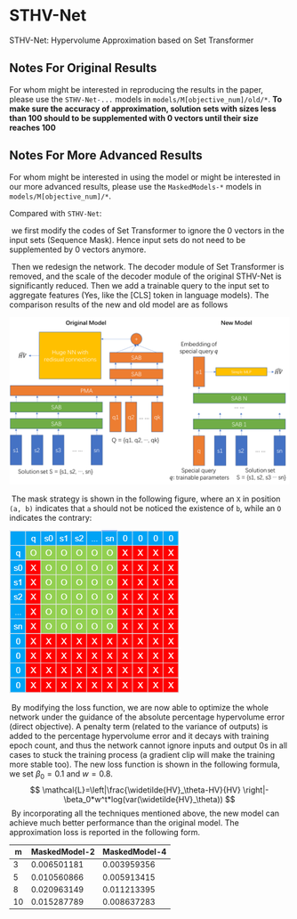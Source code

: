 # STHV-Net
STHV-Net: Hypervolume Approximation based on Set Transformer

## **Notes For Original Results**

For whom might be interested in reproducing the results in the paper, please use the `STHV-Net-...` models in `models/M[objective_num]/old/*`.  **To make sure the accuracy of approximation, solution sets with sizes less than 100 should to be supplemented with 0 vectors until their size reaches 100**

## Notes For More Advanced Results

For whom might be interested in using the model or might be interested in our more advanced results, please use the `MaskedModels-*` models in `models/M[objective_num]/*`.

Compared with `STHV-Net`:

​	 we first modify the codes of Set Transformer to ignore the 0 vectors in the input sets (Sequence Mask). Hence input sets do not need to be supplemented by 0 vectors anymore.

​	Then we redesign the network. The decoder module of Set Transformer is removed, and the scale of the decoder module of the original STHV-Net is significantly reduced. Then we add a trainable query to the input set to aggregate features (Yes, like the [CLS] token in language models). The comparison results of the new and old model are as follows

![image-20230428125323876](assets/p1.png)

​	The mask strategy is shown in the following figure, where an `X` in position `(a, b)` indicates that `a` should not be noticed the existence of `b`, while an `O` indicates the contrary:

![](assets/p2.png)

​	By modifying the loss function, we are now able to optimize the whole network under the guidance of the absolute percentage hypervolume error (direct objective). A penalty term (related to the variance of outputs) is added to the percentage hypervolume error and it decays with training epoch count, and thus the network cannot ignore inputs and output 0s in all cases to stuck the training process (a gradient clip will make the training more stable too). The new loss function is shown in the following formula, we set $\beta_0=0.1$ and $w=0.8$. 
$$
\mathcal{L}=\left|\frac{\widetilde{HV}_\theta-HV}{HV} \right|-\beta_0*w^t*log(var(\widetilde{HV}_\theta))
$$
​	By incorporating all the techniques mentioned above, the new model can achieve much better performance than the original model. The approximation loss is reported in the following form.

| m    | MaskedModel-2 | MaskedModel-4 |
| ---- | ------------- | ------------- |
| 3    | 0.006501181   | 0.003959356   |
| 5    | 0.010560866   | 0.005913415   |
| 8    | 0.020963149   | 0.011213395   |
| 10   | 0.015287789   | 0.008637283   |

